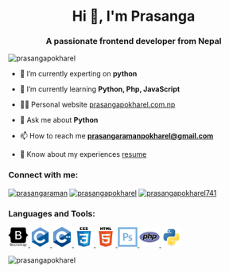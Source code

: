 <h1 align="center">Hi 👋, I'm Prasanga</h1>
<h3 align="center">A passionate frontend developer from Nepal</h3>
 
<p align="left"> <img src="https://komarev.com/ghpvc/?username=prasangapokharel&label=Profile%20views&color=0e75b6&style=flat" alt="prasangapokharel" /> </p>

- 🔭 I’m currently experting on **python**

- 🌱 I’m currently learning **Python, Php, JavaScript**

- 👨‍💻 Personal website [prasangapokharel.com.np](https://www.prasangapokharel.com.np/)

- 💬 Ask me about **Python**

- 📫 How to reach me **prasangaramanpokharel@gmail.com**

- 📄 Know about my experiences [resume](https://read.cv/prasanga741)

<h3 align="left">Connect with me:</h3>
<p align="left">
<a href="https://twitter.com/prasangaraman" target="blank"><img align="center" src="https://raw.githubusercontent.com/rahuldkjain/github-profile-readme-generator/master/src/images/icons/Social/twitter.svg" alt="prasangaraman" height="30" width="40" /></a>
<a href="https://fb.com/prasangapokharel" target="blank"><img align="center" src="https://raw.githubusercontent.com/rahuldkjain/github-profile-readme-generator/master/src/images/icons/Social/facebook.svg" alt="prasangapokharel" height="30" width="40" /></a>
<a href="https://instagram.com/prasangapokharel741" target="blank"><img align="center" src="https://raw.githubusercontent.com/rahuldkjain/github-profile-readme-generator/master/src/images/icons/Social/instagram.svg" alt="prasangapokharel741" height="30" width="40" /></a>
</p>

<h3 align="left">Languages and Tools:</h3>
<p align="left"> <a href="https://getbootstrap.com" target="_blank" rel="noreferrer"> <img src="https://raw.githubusercontent.com/devicons/devicon/master/icons/bootstrap/bootstrap-plain-wordmark.svg" alt="bootstrap" width="40" height="40"/> </a> <a href="https://www.cprogramming.com/" target="_blank" rel="noreferrer"> <img src="https://raw.githubusercontent.com/devicons/devicon/master/icons/c/c-original.svg" alt="c" width="40" height="40"/> </a> <a href="https://www.w3schools.com/cpp/" target="_blank" rel="noreferrer"> <img src="https://raw.githubusercontent.com/devicons/devicon/master/icons/cplusplus/cplusplus-original.svg" alt="cplusplus" width="40" height="40"/> </a> <a href="https://www.w3schools.com/css/" target="_blank" rel="noreferrer"> <img src="https://raw.githubusercontent.com/devicons/devicon/master/icons/css3/css3-original-wordmark.svg" alt="css3" width="40" height="40"/> </a> <a href="https://www.w3.org/html/" target="_blank" rel="noreferrer"> <img src="https://raw.githubusercontent.com/devicons/devicon/master/icons/html5/html5-original-wordmark.svg" alt="html5" width="40" height="40"/> </a> <a href="https://www.photoshop.com/en" target="_blank" rel="noreferrer"> <img src="https://raw.githubusercontent.com/devicons/devicon/master/icons/photoshop/photoshop-line.svg" alt="photoshop" width="40" height="40"/> </a> <a href="https://www.php.net" target="_blank" rel="noreferrer"> <img src="https://raw.githubusercontent.com/devicons/devicon/master/icons/php/php-original.svg" alt="php" width="40" height="40"/> </a> <a href="https://www.python.org" target="_blank" rel="noreferrer"> <img src="https://raw.githubusercontent.com/devicons/devicon/master/icons/python/python-original.svg" alt="python" width="40" height="40"/> </a> </p>

<p><img align="center" src="https://github-readme-streak-stats.herokuapp.com/?user=prasangapokharel&" alt="prasangapokharel" /></p>
